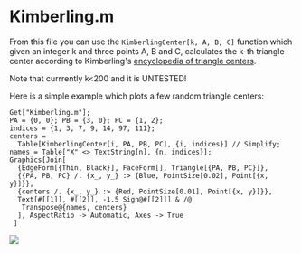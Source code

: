 # Kimberling.m

From this file you can use the `KimberlingCenter[k, A, B, C]` function which given an integer k and three points A, B and C, calculates the k-th triangle center according to Kimberling's [encyclopedia of triangle centers](https://faculty.evansville.edu/ck6/encyclopedia/etc.html).

Note that currrently k<200 and it is UNTESTED!

Here is a simple example which plots a few random triangle centers:
```
Get["Kimberling.m"]; 
PA = {0, 0}; PB = {3, 0}; PC = {1, 2};
indices = {1, 3, 7, 9, 14, 97, 111};
centers = 
  Table[KimberlingCenter[i, PA, PB, PC], {i, indices}] // Simplify;
names = Table["X" <> TextString[n], {n, indices}];
Graphics[Join[
  {EdgeForm[{Thin, Black}], FaceForm[], Triangle[{PA, PB, PC}]},
  {{PA, PB, PC} /. {x_, y_} :> {Blue, PointSize[0.02], Point[{x, y}]}},
  {centers /. {x_, y_} :> {Red, PointSize[0.01], Point[{x, y}]}},
  Text[#[[1]], #[[2]], -1.5 Sign@#[[2]]] & /@ 
   Transpose@{names, centers}
  ], AspectRatio -> Automatic, Axes -> True
 ]
```
![](https://i.postimg.cc/rFpHKVnf/etc.jpg)
